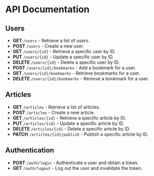 # API Documentation

## Users

- **GET** `/users` - Retrieve a list of users.
- **POST** `/users` - Create a new user.
- **GET** `/users/{id}` - Retrieve a specific user by ID.
- **PUT** `/users/{id}` - Update a specific user by ID.
- **DELETE** `/users/{id}` - Delete a specific user by ID.
- **POST** `/users/{id}/bookmarks` - Add a bookmark for a user.
- **GET** `/users/{id}/bookmarks` - Retrieve bookmarks for a user.
- **DELETE** `/users/{id}/bookmarks` - Remove a bookmark for a user.

## Articles

- **GET** `/articles` - Retrieve a list of articles.
- **POST** `/articles` - Create a new article.
- **GET** `/articles/{id}` - Retrieve a specific article by ID.
- **PUT** `/articles/{id}` - Update a specific article by ID.
- **DELETE** `/articles/{id}` - Delete a specific article by ID.
- **PATCH** `/articles/{id}/publish` - Publish a specific article by ID.

## Authentication

- **POST** `/auth/login` - Authenticate a user and obtain a token.
- **GET** `/auth/logout` - Log out the user and invalidate the token.
